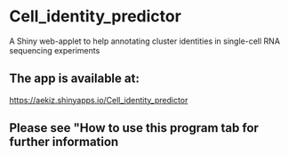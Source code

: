# Cell_identity_predictor
A Shiny web-applet to help annotating cluster identities in single-cell 
RNA sequencing experiments

## The app is available at:

https://aekiz.shinyapps.io/Cell_identity_predictor

## Please see "How to use this program tab for further information
